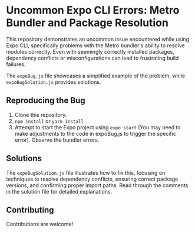 # Uncommon Expo CLI Errors: Metro Bundler and Package Resolution

This repository demonstrates an uncommon issue encountered while using Expo CLI, specifically problems with the Metro bundler's ability to resolve modules correctly.  Even with seemingly correctly installed packages, dependency conflicts or misconfigurations can lead to frustrating build failures.

The `expoBug.js` file showcases a simplified example of the problem, while `expoBugSolution.js` provides solutions.

## Reproducing the Bug

1. Clone this repository.
2. `npm install` or `yarn install`
3. Attempt to start the Expo project using `expo start` (You may need to make adjustments to the code in expoBug.js to trigger the specific error).  Observe the bundler errors.

## Solutions

The `expoBugSolution.js` file illustrates how to fix this, focusing on techniques to resolve dependency conflicts, ensuring correct package versions, and confirming proper import paths.  Read through the comments in the solution file for detailed explanations.

## Contributing

Contributions are welcome!